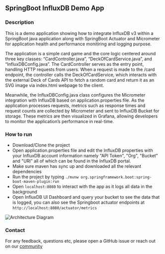 ## SpringBoot InfluxDB Demo App

### Description

This is a demo application showing how to integrate InfluxDB v3 within a SpringBoot java application along with SpringBoot Actuator and Micrometer for application health and performance monitiring and logging purpose.

The application is a simple card game and the core logic centered around three key classes: “CardController.java”, “DeckOfCardService.java”, and “InfluxDBConfig.java”. The CardController serves as the entry point, handling HTTP requests from users. When a request is made to the /card endpoint, the controller calls the DeckOfCardService, which interacts with the external Deck of Cards API to fetch a random card and return it as an SVG image via index.html webpage to the client.

Meanwhile, the InfluxDBConfig.java class configures the Micrometer integration with InfluxDB based on application.properties file. As the application processes requests, metrics such as response times and request counts are collected by Micrometer and sent to InfluxDB Bucket for storage. These metrics are then visualized in Grafana, allowing developers to monitor the application’s performance in real-time.

### How to run

- Download/Clone the project
- Open application.properties file and edit the InfluxDB properties with your InfluxDB account information namely "API Token", "Org", "Bucket" and "URI" all of which can be found in the InfluxDB portal.
- Make sure maven has sync up and downloaded all the relevant dependencies
- Run the project by typing `./mvnw org.springframework.boot:spring-boot-maven-plugin:run`
- Open `localhost:8080` to interact with the app as it logs all data in the background
- Open InfluxDB UI Dashboard and query your bucket to see the data that is logged, you can also see the Springboot actuator endpoints at `http://localhost:8080/actuator/metrics`

![Architecture Diagram](https://github.com/suyashcjoshi/springboot-influxdb-app/blob/main/src/main/resources/static/PickACard.png)

### Contact

For any feedback, questions etc, please open a GitHub issue or reach out on our [community](https://community.influxdata.com)

